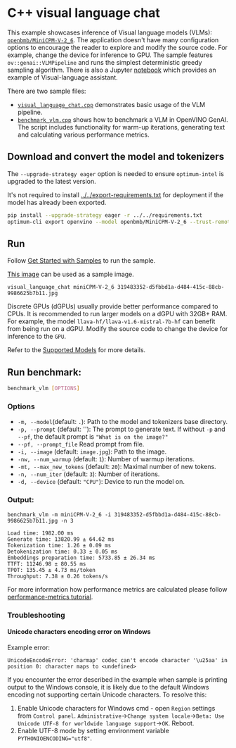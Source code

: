 # C++ visual language chat

This example showcases inference of Visual language models (VLMs): [`openbmb/MiniCPM-V-2_6`](https://huggingface.co/openbmb/MiniCPM-V-2_6). The application doesn't have many configuration options to encourage the reader to explore and modify the source code. For example, change the device for inference to GPU. The sample features `ov::genai::VLMPipeline` and runs the simplest deterministic greedy sampling algorithm. There is also a Jupyter [notebook](https://github.com/openvinotoolkit/openvino_notebooks/tree/latest/notebooks/minicpm-v-multimodal-chatbot) which provides an example of Visual-language assistant.


There are two sample files:
 - [`visual_language_chat.cpp`](./visual_language_chat.cpp) demonstrates basic usage of the VLM pipeline.
 - [`benchmark_vlm.cpp`](./benchmark_vlm.cpp) shows how to benchmark a VLM in OpenVINO GenAI. The script includes functionality for warm-up iterations, generating text and calculating various performance metrics.


## Download and convert the model and tokenizers

The `--upgrade-strategy eager` option is needed to ensure `optimum-intel` is upgraded to the latest version.

It's not required to install [../../export-requirements.txt](../../export-requirements.txt) for deployment if the model has already been exported.

```sh
pip install --upgrade-strategy eager -r ../../requirements.txt
optimum-cli export openvino --model openbmb/MiniCPM-V-2_6 --trust-remote-code MiniCPM-V-2_6
```

## Run

Follow [Get Started with Samples](https://docs.openvino.ai/2025/get-started/learn-openvino/openvino-samples/get-started-demos.html) to run the sample.

[This image](https://github.com/openvinotoolkit/openvino_notebooks/assets/29454499/d5fbbd1a-d484-415c-88cb-9986625b7b11) can be used as a sample image.

`visual_language_chat miniCPM-V-2_6 319483352-d5fbbd1a-d484-415c-88cb-9986625b7b11.jpg`

Discrete GPUs (dGPUs) usually provide better performance compared to CPUs. It is recommended to run larger models on a dGPU with 32GB+ RAM. For example, the model `llava-hf/llava-v1.6-mistral-7b-hf` can benefit from being run on a dGPU. Modify the source code to change the device for inference to the `GPU`.

Refer to the [Supported Models](https://openvinotoolkit.github.io/openvino.genai/docs/supported-models/#visual-language-models-vlms) for more details.

## Run benchmark:

```sh
benchmark_vlm [OPTIONS]
```

### Options

- `-m, --model`(default: `.`): Path to the model and tokenizers base directory.
- `-p, --prompt` (default: ''): The prompt to generate text. If without `-p` and `--pf`, the default prompt is `"What is on the image?"`
- `--pf, --prompt_file` Read prompt from file.
- `-i, --image` (default: `image.jpg`): Path to the image.
- `-nw, --num_warmup` (default: `1`): Number of warmup iterations.
- `-mt, --max_new_tokens` (default: `20`): Maximal number of new tokens.
- `-n, --num_iter` (default: `3`): Number of iterations.
- `-d, --device` (default: `"CPU"`): Device to run the model on.

### Output:

```
benchmark_vlm -m miniCPM-V-2_6 -i 319483352-d5fbbd1a-d484-415c-88cb-9986625b7b11.jpg -n 3
```

```
Load time: 1982.00 ms
Generate time: 13820.99 ± 64.62 ms
Tokenization time: 1.26 ± 0.09 ms
Detokenization time: 0.33 ± 0.05 ms
Embeddings preparation time: 5733.85 ± 26.34 ms
TTFT: 11246.98 ± 80.55 ms
TPOT: 135.45 ± 4.73 ms/token 
Throughput: 7.38 ± 0.26 tokens/s
```

For more information how performance metrics are calculated please follow [performance-metrics tutorial](../../../src/README.md#performance-metrics).

### Troubleshooting

#### Unicode characters encoding error on Windows

Example error:
```
UnicodeEncodeError: 'charmap' codec can't encode character '\u25aa' in position 0: character maps to <undefined>
```

If you encounter the error described in the example when sample is printing output to the Windows console, it is likely due to the default Windows encoding not supporting certain Unicode characters. To resolve this:
1. Enable Unicode characters for Windows cmd - open `Region` settings from `Control panel`. `Administrative`->`Change system locale`->`Beta: Use Unicode UTF-8 for worldwide language support`->`OK`. Reboot.
2. Enable UTF-8 mode by setting environment variable `PYTHONIOENCODING="utf8"`.
